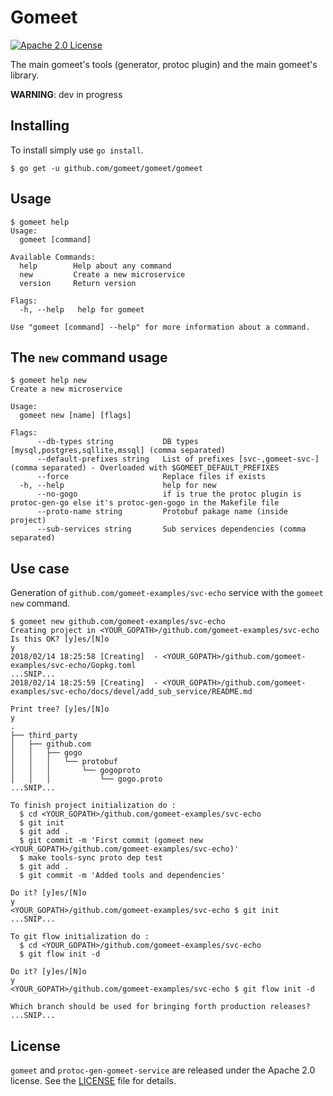 # Gomeet

[![Apache 2.0 License](https://img.shields.io/badge/License-Apache%202.0-blue.svg)](LICENSE)

The main gomeet's tools (generator, protoc plugin) and the main gomeet's library.

__WARNING__: dev in progress

## Installing

To install simply use `go install`.

```shell
$ go get -u github.com/gomeet/gomeet/gomeet
```

## Usage

```shell
$ gomeet help
Usage:
  gomeet [command]

Available Commands:
  help        Help about any command
  new         Create a new microservice
  version     Return version

Flags:
  -h, --help   help for gomeet

Use "gomeet [command] --help" for more information about a command.
```

## The `new` command usage

```shell
$ gomeet help new
Create a new microservice

Usage:
  gomeet new [name] [flags]

Flags:
      --db-types string           DB types [mysql,postgres,sqllite,mssql] (comma separated)
      --default-prefixes string   List of prefixes [svc-,gomeet-svc-] (comma separated) - Overloaded with $GOMEET_DEFAULT_PREFIXES
      --force                     Replace files if exists
  -h, --help                      help for new
      --no-gogo                   if is true the protoc plugin is protoc-gen-go else it's protoc-gen-gogo in the Makefile file
      --proto-name string         Protobuf pakage name (inside project)
      --sub-services string       Sub services dependencies (comma separated)
```

## Use case

Generation of `github.com/gomeet-examples/svc-echo` service with the `gomeet new` command.

```shell
$ gomeet new github.com/gomeet-examples/svc-echo
Creating project in <YOUR_GOPATH>/github.com/gomeet-examples/svc-echo
Is this OK? [y]es/[N]o
y
2018/02/14 18:25:58 [Creating]  - <YOUR_GOPATH>/github.com/gomeet-examples/svc-echo/Gopkg.toml
...SNIP...
2018/02/14 18:25:59 [Creating]  - <YOUR_GOPATH>/github.com/gomeet-examples/svc-echo/docs/devel/add_sub_service/README.md

Print tree? [y]es/[N]o
y
.
├── third_party
│   ├── github.com
│   │   ├── gogo
│   │   │   └── protobuf
│   │   │       └── gogoproto
│   │   │           └── gogo.proto
...SNIP...

To finish project initialization do :
  $ cd <YOUR_GOPATH>/github.com/gomeet-examples/svc-echo
  $ git init
  $ git add .
  $ git commit -m 'First commit (gomeet new <YOUR_GOPATH>/github.com/gomeet-examples/svc-echo)'
  $ make tools-sync proto dep test
  $ git add .
  $ git commit -m 'Added tools and dependencies'

Do it? [y]es/[N]o
y
<YOUR_GOPATH>/github.com/gomeet-examples/svc-echo $ git init
...SNIP...

To git flow initialization do :
  $ cd <YOUR_GOPATH>/github.com/gomeet-examples/svc-echo
  $ git flow init -d

Do it? [y]es/[N]o
y
<YOUR_GOPATH>/github.com/gomeet-examples/svc-echo $ git flow init -d

Which branch should be used for bringing forth production releases?
...SNIP...

```

## License

`gomeet` and `protoc-gen-gomeet-service` are released under the Apache 2.0 license. See the [LICENSE](LICENSE.txt) file for details.

